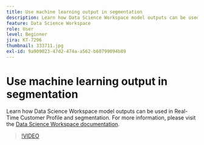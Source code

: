 ```yaml
---
title: Use machine learning output in segmentation
description: Learn how Data Science Workspace model outputs can be used in Real-Time Customer Profile and segmentation.
feature: Data Science Workspace
role: User
level: Beginner
jira: KT-7296
thumbnail: 333711.jpg
exl-id: 9a909023-47d2-474a-a562-b60799094b89
---
```

# Use machine learning output in segmentation

Learn how Data Science Workspace model outputs can be used in Real-Time Customer Profile and segmentation. For more information, please visit the [Data Science Workspace documentation](https://experienceleague.adobe.com/docs/experience-platform/data-science-workspace/home.html).

>[!VIDEO](https://video.tv.adobe.com/v/333711)

